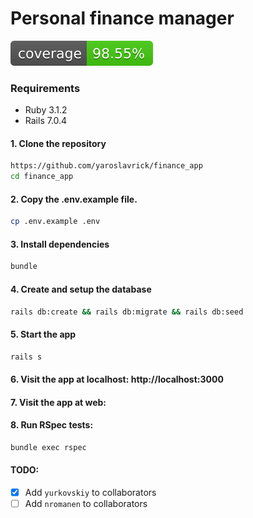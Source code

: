 # Personal finance manager
[![Coverage](badge.svg)](https://github.com/yaroslavrick/finance_app)

### Requirements

- Ruby 3.1.2
- Rails 7.0.4

#### 1. Clone the repository

```zsh
https://github.com/yaroslavrick/finance_app
cd finance_app
```

#### 2. Copy the .env.example file.

```zsh
cp .env.example .env
```

#### 3. Install dependencies

```zsh
bundle
```

#### 4. Create and setup the database

```zsh
rails db:create && rails db:migrate && rails db:seed
```

#### 5. Start the app

```zsh
rails s
```

#### 6. Visit the app at localhost: http://localhost:3000

#### 7. Visit the app at web:

#### 8. Run RSpec tests:

```zsh
bundle exec rspec
```

#### TODO:
- [x] Add `yurkovskiy` to collaborators
- [ ] Add `nromanen` to collaborators
